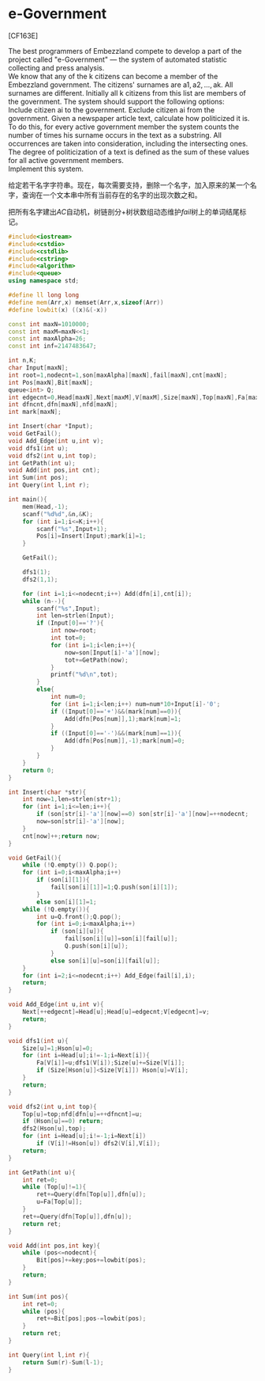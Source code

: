 # e-Government
[CF163E]

The best programmers of Embezzland compete to develop a part of the project called "e-Government" — the system of automated statistic collecting and press analysis.  
We know that any of the k citizens can become a member of the Embezzland government. The citizens' surnames are a1, a2, ..., ak. All surnames are different. Initially all k citizens from this list are members of the government. The system should support the following options:  
    Include citizen ai to the government.
    Exclude citizen ai from the government.
    Given a newspaper article text, calculate how politicized it is. To do this, for every active government member the system counts the number of times his surname occurs in the text as a substring. All occurrences are taken into consideration, including the intersecting ones. The degree of politicization of a text is defined as the sum of these values for all active government members.   
Implement this system.

给定若干名字字符串。现在，每次需要支持，删除一个名字，加入原来的某一个名字，查询在一个文本串中所有当前存在的名字的出现次数之和。

把所有名字建出$AC$自动机，树链剖分+树状数组动态维护$fail$树上的单词结尾标记。

```cpp
#include<iostream>
#include<cstdio>
#include<cstdlib>
#include<cstring>
#include<algorithm>
#include<queue>
using namespace std;

#define ll long long
#define mem(Arr,x) memset(Arr,x,sizeof(Arr))
#define lowbit(x) ((x)&(-x))

const int maxN=1010000;
const int maxM=maxN<<1;
const int maxAlpha=26;
const int inf=2147483647;

int n,K;
char Input[maxN];
int root=1,nodecnt=1,son[maxAlpha][maxN],fail[maxN],cnt[maxN];
int Pos[maxN],Bit[maxN];
queue<int> Q;
int edgecnt=0,Head[maxN],Next[maxM],V[maxM],Size[maxN],Top[maxN],Fa[maxN],Hson[maxN];
int dfncnt,dfn[maxN],nfd[maxN];
int mark[maxN];

int Insert(char *Input);
void GetFail();
void Add_Edge(int u,int v);
void dfs1(int u);
void dfs2(int u,int top);
int GetPath(int u);
void Add(int pos,int cnt);
int Sum(int pos);
int Query(int l,int r);

int main(){
	mem(Head,-1);
	scanf("%d%d",&n,&K);
	for (int i=1;i<=K;i++){
		scanf("%s",Input+1);
		Pos[i]=Insert(Input);mark[i]=1;
	}

	GetFail();

	dfs1(1);
	dfs2(1,1);

	for (int i=1;i<=nodecnt;i++) Add(dfn[i],cnt[i]);
	while (n--){
		scanf("%s",Input);
		int len=strlen(Input);
		if (Input[0]=='?'){
			int now=root;
			int tot=0;
			for (int i=1;i<len;i++){
				now=son[Input[i]-'a'][now];
				tot+=GetPath(now);
			}
			printf("%d\n",tot);
		}
		else{
			int num=0;
			for (int i=1;i<len;i++) num=num*10+Input[i]-'0';
			if ((Input[0]=='+')&&(mark[num]==0)){
				Add(dfn[Pos[num]],1);mark[num]=1;
			}
			if ((Input[0]=='-')&&(mark[num]==1)){
				Add(dfn[Pos[num]],-1);mark[num]=0;
			}
		}
	}
	return 0;
}

int Insert(char *str){
	int now=1,len=strlen(str+1);
	for (int i=1;i<=len;i++){
		if (son[str[i]-'a'][now]==0) son[str[i]-'a'][now]=++nodecnt;
		now=son[str[i]-'a'][now];
	}
	cnt[now]++;return now;
}

void GetFail(){
	while (!Q.empty()) Q.pop();
	for (int i=0;i<maxAlpha;i++)
		if (son[i][1]){
			fail[son[i][1]]=1;Q.push(son[i][1]);
		}
		else son[i][1]=1;
	while (!Q.empty()){
		int u=Q.front();Q.pop();
		for (int i=0;i<maxAlpha;i++)
			if (son[i][u]){
				fail[son[i][u]]=son[i][fail[u]];
				Q.push(son[i][u]);
			}
			else son[i][u]=son[i][fail[u]];
	}
	for (int i=2;i<=nodecnt;i++) Add_Edge(fail[i],i);
	return;
}

void Add_Edge(int u,int v){
	Next[++edgecnt]=Head[u];Head[u]=edgecnt;V[edgecnt]=v;
	return;
}

void dfs1(int u){
	Size[u]=1;Hson[u]=0;
	for (int i=Head[u];i!=-1;i=Next[i]){
		Fa[V[i]]=u;dfs1(V[i]);Size[u]+=Size[V[i]];
		if (Size[Hson[u]]<Size[V[i]]) Hson[u]=V[i];
	}
	return;
}

void dfs2(int u,int top){
	Top[u]=top;nfd[dfn[u]=++dfncnt]=u;
	if (Hson[u]==0) return;
	dfs2(Hson[u],top);
	for (int i=Head[u];i!=-1;i=Next[i])
		if (V[i]!=Hson[u]) dfs2(V[i],V[i]);
	return;
}

int GetPath(int u){
	int ret=0;
	while (Top[u]!=1){
		ret+=Query(dfn[Top[u]],dfn[u]);
		u=Fa[Top[u]];
	}
	ret+=Query(dfn[Top[u]],dfn[u]);
	return ret;
}

void Add(int pos,int key){
	while (pos<=nodecnt){
		Bit[pos]+=key;pos+=lowbit(pos);
	}
	return;
}

int Sum(int pos){
	int ret=0;
	while (pos){
		ret+=Bit[pos];pos-=lowbit(pos);
	}
	return ret;
}

int Query(int l,int r){
	return Sum(r)-Sum(l-1);
}
```